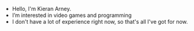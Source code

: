- Hello, I'm Kieran Arney.
- I’m interested in video games and programming
- I don't have a lot of experience right now, so that's all I've got for now.
